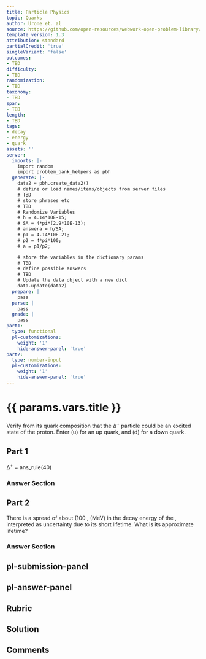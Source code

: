 ```yaml
---
title: Particle Physics
topic: Quarks
author: Urone et. al
source: https://github.com/open-resources/webwork-open-problem-library/tree/master/Contrib/BrockPhysics/College_Physics_Urone/33.Particle_Physics/33-05.Quarks/NU_U17-33-05-001.pg
template_version: 1.3
attribution: standard
partialCredit: 'true'
singleVariant: 'false'
outcomes:
- TBD
difficulty:
- TBD
randomization:
- TBD
taxonomy:
- TBD
span:
- TBD
length:
- TBD
tags:
- decay
- energy
- quark
assets: ''
server:
  imports: |-
    import random
    import problem_bank_helpers as pbh
  generate: |-
    data2 = pbh.create_data2()
    # define or load names/items/objects from server files
    # TBD
    # store phrases etc
    # TBD
    # Randomize Variables
    # h = 4.14*10E-15;
    # SA = 4*pi*(2.9*10E-13);
    # answera = h/SA;
    # p1 = 4.14*10E-21;
    # p2 = 4*pi*100;
    # a = p1/p2;

    # store the variables in the dictionary params
    # TBD
    # define possible answers
    # TBD
    # Update the data object with a new dict
    data.update(data2)
  prepare: |
    pass
  parse: |
    pass
  grade: |
    pass
part1:
  type: functional
  pl-customizations:
    weight: '1'
    hide-answer-panel: 'true'
part2:
  type: number-input
  pl-customizations:
    weight: '1'
    hide-answer-panel: 'true'
---
```


# {{ params.vars.title }} 


Verify from its quark composition that the <mtext>Δ</mtext><sup>+</sup> particle could be an excited state of the proton. Enter (u) for an up quark, and (d) for a down quark.

## Part 1 
<mtext>Δ</mtext><sup>+</sup> = ans_rule(40) 


 ### Answer Section

## Part 2 
There is a spread of about (100 , (MeV) in the decay energy of the , interpreted as uncertainty due to its short lifetime. What is its approximate lifetime? 


 ### Answer Section


## pl-submission-panel 


## pl-answer-panel 


## Rubric 


## Solution 


## Comments 


